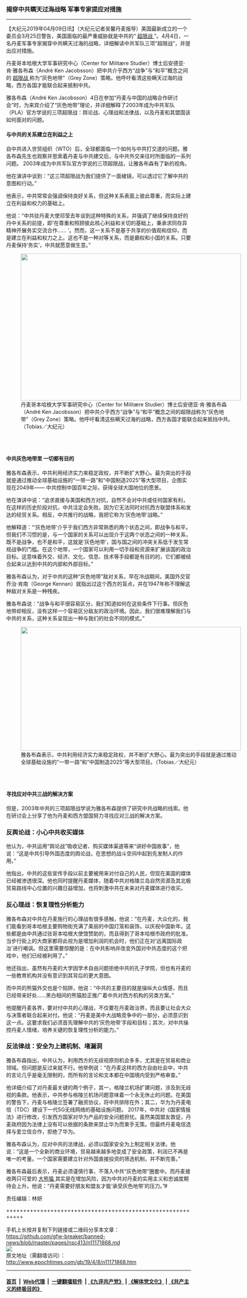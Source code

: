 ### 揭穿中共瞒天过海战略 军事专家提应对措施
------------------------

<p>
 【大纪元2019年04月09日讯】（大纪元记者吴馨丹麦报导）美国最新成立的一个委员会3月25日警告，美国面临的最严重威胁就是中共的“
 <a href="http://www.epochtimes.com/gb/tag/%E8%B6%85%E9%99%90%E6%88%98.html">
  超限战
 </a>
 ”。4月4日，一名丹麦军事专家揭穿中共瞒天过海的战略，详细解读中共军队三项“超限战”，并提出应对措施。
</p>
<p>
 丹麦哥本哈根大学军事研究中心（Center for Militære Studier）博士后安德亚‧肯‧雅各布森（André Ken Jacobsson）把中共介乎西方“战争”与“和平”概念之间的
 <a href="http://www.epochtimes.com/gb/tag/%E8%B6%85%E9%99%90%E6%88%98.html">
  超限战
 </a>
 称为“灰色地带”（Grey Zone）策略。他呼吁看清这些瞒天过海的战略，西方各国才能联合起来抵制中共。
</p>
<p>
 雅各布森（André Ken Jacobsson）4日在参加“丹麦与中国的战略合作研讨会”时，为来宾介绍了“灰色地带”理论，并详细解释了2003年成为中共军队（PLA）官方学说的三项超限战：舆论战、心理战和法律战，以及丹麦和其盟国该如何面对的问题。
</p>
<h4>
 与中共的关系建立在利益之上
</h4>
<p>
 自中共进入世贸组织（WTO）后，全球都面临一个如何与中共打交道的问题。雅各布森先生也观察并思索着丹麦与中共建交后，与中共外交来往时所面临的一系列问题。 2003年成为中共军队官方学说的三项超限战，让雅各布森有了新的视角。
</p>
<p>
 他在演讲中谈到：“这三项超限战为我们提供了一面棱镜，可以透过它了解中共的意图和行动。”
</p>
<p>
 他表示，中共常常会强调保持良好关系，但这种关系表面上彼此尊重，而实际上建立在利益和权力的基础上。
</p>
<p>
 他说：“中共驻丹麦大使邓莹去年谈到这种特殊的关系，并强调了继续保持良好的丹中关系的前提，即‘在尊重和照顾彼此核心利益和关切的基础上，秉承求同存异精神开展务实交流合作…… ’。然而，这一关系不是基于共享的价值观和信仰，而是建立在利益和权力之上。这也不是一种对等关系，而是霸权和小国的关系。只要丹麦保持‘务实’，中共就愿意做生意。”
</p>
<figure class="wp-caption aligncenter" id="attachment_11171878" style="width: 600px">
 <a href="http://i.epochtimes.com/assets/uploads/2019/04/159306a25d2cf40d_ttl7dayACr_IMG_3091.jpg">
  <img alt="" class="size-large wp-image-11171878" height="400" src="http://i.epochtimes.com/assets/uploads/2019/04/159306a25d2cf40d_ttl7dayACr_IMG_3091-600x400.jpg" width="600"/>
 </a>
 <br/><figcaption class="wp-caption-text">
  丹麦哥本哈根大学军事研究中心（Center for Militære Studier）博士后安德亚‧肯‧雅各布森（André Ken Jacobsson）把中共介乎西方“战争”与“和平”概念之间的超限战称为“灰色地带”（Grey Zone）策略。他呼吁看清这些瞒天过海的战略，西方各国才能联合起来抵挡中共。（Tobias／大纪元）
 </figcaption><br/>
</figure><br/>
<h4>
 中共灰色地带里 一切都有目的
</h4>
<p>
 雅各布森表示，中共利用经济实力来稳定政权，并不断扩大野心。最为突出的手段就是通过推动全球基础设施的“一带一路”和“中国制造2025”等大型项目，企图实现在2049年—— 中共控制中国百年之际，获得全球大国地位的愿景。
</p>
<p>
 他在演讲中说：“追求直接与美国和西方对抗，自然不会对中共或任何国家有利，在这样的历史阶段对抗，中共注定会失败。因为它无法同时对抗西方联盟体系和发达的经贸关系。相反，中共推行的战略，我把它称为‘灰色地带’战略。”
</p>
<p>
 他解释道：“‘灰色地带’介乎于我们西方非常熟悉的两个状态之间，即战争与和平。但我们不习惯的是，与一个国家的关系可以出现介于这两个状态之间的一种关系，既不是战争，也不是和平，这就是‘灰色地带’，国与国之间的冲突关系低于发生常规战争的门槛。在这个地带，一个国家可以利用一切手段和资源来扩展该国的政治目标。这意味着外交、经济、文化、信息、技术等手段都是有目的的，它们都被结合起来以达到中共的内部和外部目标。”
</p>
<p>
 雅各布森认为，对于中共的这种“灰色地带”敌对关系，早在冷战期间，美国外交官乔治‧肯南（George Kennan）就指出过这个西方的盲点，并在1947年称不理解这种敌对关系是一种残疾。
</p>
<p>
 雅各布森说：“战争与和平很容易区分，我们知道如何在这些条件下行事。但灰色地带却相反，没有这样一个容易区分敌友的政治环境。因此，我们很难理解我们与中共的关系，这种关系呈现出一种与我们的社会不同的模式。”
</p>
<figure class="wp-caption aligncenter" id="attachment_11171881" style="width: 600px">
 <a href="http://i.epochtimes.com/assets/uploads/2019/04/159306da015eba9d_ttl7dayziI_Andre.jpg">
  <img alt="" class="size-large wp-image-11171881" height="337" src="http://i.epochtimes.com/assets/uploads/2019/04/159306da015eba9d_ttl7dayziI_Andre-600x337.jpg" width="600"/>
 </a>
 <br/><figcaption class="wp-caption-text">
  雅各布森表示，中共利用经济实力来稳定政权，并不断扩大野心。最为突出的手段就是通过推动全球基础设施的“一带一路”和“中国制造2025”等大型项目。（Tobias／大纪元）
 </figcaption><br/>
</figure><br/>
<h4>
 寻找应对中共三战的解决方案
</h4>
<p>
 但是，2003年中共的三项超限战学说为雅各布森提供了研究中共战略的线索。他在研讨会上分享了他为丹麦和西方盟国努力寻找应对三战的解决方案。
</p>
<h3>
 反舆论战：小心中共收买媒体
</h3>
<p>
 他认为，中共运用“舆论战”吸收记者、购买媒体渠道等来“讲好中国故事”，他说：“这是中共引导外国态度的舆论战，在思想的战斗空间中起到先发制人的作用。”
</p>
<p>
 他指出，中共的这些宣传手段以前主要被用来对付自己的人民，但现在美国的媒体已经被渗透很深。他也同时提醒丹麦媒体，随着中共对格陵兰岛自然资源及其北极贸易路线中心位置的兴趣日益增加，也将刺激中共在未来对丹麦媒体进行收买。
</p>
<h3>
 反心理战：恢复理性分析能力
</h3>
<p>
 雅各布森对中共在丹麦施行的心理战有很多感触，他说：“在丹麦，大众化的，我们能看到哥本哈根主要购物街充满了美丽的中国灯笼和装饰，以庆祝中国新年。这些都是由中共通过驻哥本哈根大使馆赞助的，而且得到了哥本哈根市政府的批准。当步行街上的大商家都将此视为是增加利润的机会时，他们正在对‘远离国际政治’进行嘲讽。但这里需要惊醒的是：在中共影响并改变外国对中共态度的这个把戏中，他们已经被利用了。”
</p>
<p>
 他还指出，虽然有丹麦的大学因学术自由问题拒绝中共的孔子学院，但也有丹麦的一些教育机构并没有意识到其背后的更大意图。
</p>
<p>
 而中共的熊猫外交也是个陷阱，他说：“中共的主要目的就是操纵大众情感，而且已经带来好处……黑白相间的熊猫脸正推广着中共对西方机构的另类方案。”
</p>
<p>
 他提醒丹麦各界，要对付中共的心理战，不仅要在丹麦政治界，而且要让社会大众与决策者联合起来对付。他说：“丹麦是美中大战略竞争中的一部分，必须意识到这一点。这要求我们必须首先理解中共的‘灰色地带’手段和目标；其次，对中共操控丹麦人情绪，培养关键的恢复理性分析的能力。”
</p>
<h3>
 反法律战：安全为上建机制、堵漏洞
</h3>
<p>
 雅各布森指出，中共认为，利用西方的无歧视原则机会多多，尤其是在贸易和商业领域。但问题是反过来就不行。他举例说：“在丹麦这样的西方自由社会中，中共的言论几乎是毫无限制的，而所有的言论和文本都在中国境内受到严格审查。”
</p>
<p>
 他详细介绍了对丹麦最关键的两个例子，其一，格陵兰机场扩建问题，涉及到无歧视的条款。他表示，中共参与格陵兰机场问题意味着一个永无休止的问题。在美国的警告下，丹麦与格陵兰签署了融资协议，将中共排除在外；其二，华为为丹麦电信（TDC）建设下一代5G无线网络的基础设施问题。 2017年，中共对《国家情报法》进行修改，引发西方国家对华为产品的安全问题担忧。虽然美国盟友敦促，丹麦政府因为法律上没有可以依据的条款来禁止华为而束手无策。但最终丹麦电信选择与爱立信合作，拒绝了华为。
</p>
<p>
 雅各布森认为，应对中共的法律战，必须以国家安全为上制定相关法律。他说：“这是一个全新的商业环境，贸易越来越多地变成了安全政策，利润已不再是唯一的考量。一个国家需要建立针对外国直接投资的筛选机制，并不断完善。”
</p>
<p>
 雅各布森最后表示，丹麦必须谨慎行事，不落入中共“灰色地带”圈套中。而丹麦接收两只可爱的
 <a href="http://www.epochtimes.com/gb/tag/%E5%A4%A7%E7%86%8A%E7%8C%AB.html">
  大熊猫
 </a>
 其实是在增加风险，因为中共对丹麦的实用主义和忠诚度期待会上升。他说：“丹麦需要好朋友和盟友才能‘承受灰色地带’的压力。”#
</p>
<p>
 责任编辑：林妍
</p>

+++++++++++++++++++++++++++++++++++++++++++++++++++++++++++<br/><br/>
手机上长按并复制下列链接或二维码分享本文章：<br/>
https://github.com/gfw-breaker/banned-news/blob/master/pages/nsc413/n11171868.md <br/>
<a href='https://github.com/gfw-breaker/banned-news/blob/master/pages/nsc413/n11171868.md'><img src='https://github.com/gfw-breaker/banned-news/blob/master/pages/nsc413/n11171868.md.png'/></a> <br/>
原文地址（需翻墙访问）：http://www.epochtimes.com/gb/19/4/8/n11171868.htm


------------------------
#### [首页](https://github.com/gfw-breaker/banned-news/blob/master/README.md) &nbsp;|&nbsp; [Web代理](https://github.com/labour-camp/helloworld) &nbsp;|&nbsp; [一键翻墙软件](https://github.com/gfw-breaker/nogfw/blob/master/README.md) &nbsp;| [《九评共产党》](https://github.com/gfw-breaker/9ping.md/blob/master/README.md#九评之一评共产党是什么) | [《解体党文化》](https://github.com/gfw-breaker/jtdwh.md/blob/master/README.md) | [《共产主义的终极目的》](https://github.com/gfw-breaker/gczydzjmd.md/blob/master/README.md)

